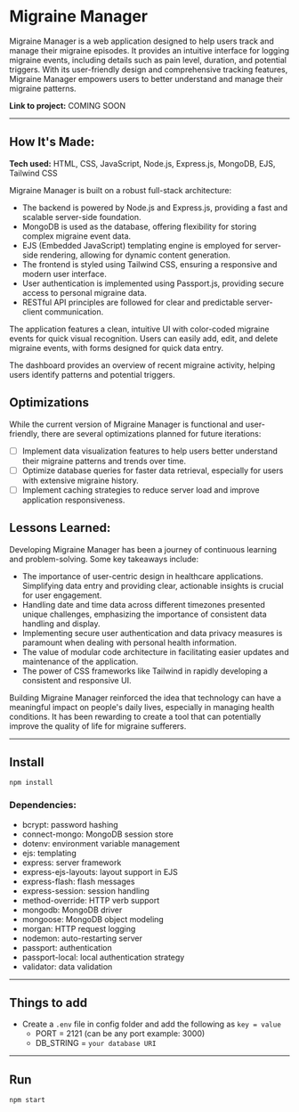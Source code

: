 # Migraine Manager

Migraine Manager is a web application designed to help users track and manage their migraine episodes. It provides an intuitive interface for logging migraine events, including details such as pain level, duration, and potential triggers. With its user-friendly design and comprehensive tracking features, Migraine Manager empowers users to better understand and manage their migraine patterns.

**Link to project:** COMING SOON

---

## How It's Made:

**Tech used:** HTML, CSS, JavaScript, Node.js, Express.js, MongoDB, EJS, Tailwind CSS

Migraine Manager is built on a robust full-stack architecture:

- The backend is powered by Node.js and Express.js, providing a fast and scalable server-side foundation.
- MongoDB is used as the database, offering flexibility for storing complex migraine event data.
- EJS (Embedded JavaScript) templating engine is employed for server-side rendering, allowing for dynamic content generation.
- The frontend is styled using Tailwind CSS, ensuring a responsive and modern user interface.
- User authentication is implemented using Passport.js, providing secure access to personal migraine data.
- RESTful API principles are followed for clear and predictable server-client communication.

The application features a clean, intuitive UI with color-coded migraine events for quick visual recognition. Users can easily add, edit, and delete migraine events, with forms designed for quick data entry. 

The dashboard provides an overview of recent migraine activity, helping users identify patterns and potential triggers.

## Optimizations

While the current version of Migraine Manager is functional and user-friendly, there are several optimizations planned for future iterations:

- [ ] Implement data visualization features to help users better understand their migraine patterns and trends over time.
- [ ] Optimize database queries for faster data retrieval, especially for users with extensive migraine history.
- [ ] Implement caching strategies to reduce server load and improve application responsiveness.

## Lessons Learned:

Developing Migraine Manager has been a journey of continuous learning and problem-solving. Some key takeaways include:

- The importance of user-centric design in healthcare applications. Simplifying data entry and providing clear, actionable insights is crucial for user engagement.
- Handling date and time data across different timezones presented unique challenges, emphasizing the importance of consistent data handling and display.
- Implementing secure user authentication and data privacy measures is paramount when dealing with personal health information.
- The value of modular code architecture in facilitating easier updates and maintenance of the application.
- The power of CSS frameworks like Tailwind in rapidly developing a consistent and responsive UI.

Building Migraine Manager reinforced the idea that technology can have a meaningful impact on people's daily lives, especially in managing health conditions. It has been rewarding to create a tool that can potentially improve the quality of life for migraine sufferers.

---

## Install

`npm install`

### Dependencies:
- bcrypt: password hashing
- connect-mongo: MongoDB session store
- dotenv: environment variable management
- ejs: templating
- express: server framework
- express-ejs-layouts: layout support in EJS
- express-flash: flash messages
- express-session: session handling
- method-override: HTTP verb support
- mongodb: MongoDB driver
- mongoose: MongoDB object modeling
- morgan: HTTP request logging
- nodemon: auto-restarting server
- passport: authentication
- passport-local: local authentication strategy
- validator: data validation

---

## Things to add

- Create a `.env` file in config folder and add the following as `key = value`
  - PORT = 2121 (can be any port example: 3000)
  - DB_STRING = `your database URI`

---

## Run

`npm start`